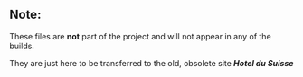 ## Note:

These files are **not** part of the project and will not appear in
any of the builds.

They are just here to be transferred to the old, obsolete site
***Hotel du Suisse***
